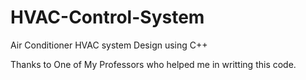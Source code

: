 # HVAC-Control-System
Air Conditioner HVAC system Design using C++

Thanks to One of My Professors who helped me in writting this code.
